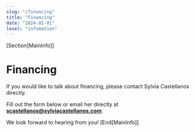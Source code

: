 ```yaml
---
slug: "/financing"
title: "Financing"
date: "2024-01-01"
level: "infomation"
---
```


[Section[MainInfo]]
# Financing

If you would like to talk about financing, please contact Sylvia Castellanos directly.

Fill out the form below or email her directly at **scastellanos@sylviacastellanos.com**.

We look forward to hearing from you!
[End[MainInfo]]
